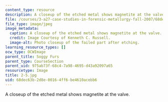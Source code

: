 ```yaml
---
content_type: resource
description: A closeup of the etched metal shows magnetite at the valve.
file: /courses/3-a27-case-studies-in-forensic-metallurgy-fall-2007/68dec63b2d8e00164ff6be4610acebb6_2-5.jpg
file_type: image/jpeg
image_metadata:
  caption: A closeup of the etched metal shows magnetite at the valve.
  credit: Image Courtesy of Kenneth C. Russell.
  image-alt: Photo closeup of the failed part after etching.
learning_resource_types: []
ocw_type: OCWImage
parent_title: Soggy Furs
parent_type: CourseSection
parent_uid: 975ab73f-68c4-7a98-4695-d43a92097a65
resourcetype: Image
title: 2-5.jpg
uid: 68dec63b-2d8e-0016-4ff6-be4610acebb6
---
```

A closeup of the etched metal shows magnetite at the valve.

